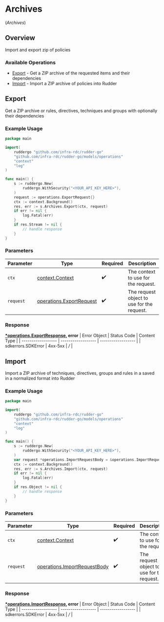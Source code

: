 # Archives
(*Archives*)

## Overview

Import and export zip of policies

### Available Operations

* [Export](#export) - Get a ZIP archive of the requested items and their dependencies
* [Import](#import) - Import a ZIP archive of policies into Rudder

## Export

Get a ZIP archive or rules, directives, techniques and groups with optionally their dependencies

### Example Usage

```go
package main

import(
	ruddergo "github.com/infra-rdc/rudder-go"
	"github.com/infra-rdc/rudder-go/models/operations"
	"context"
	"log"
)

func main() {
    s := ruddergo.New(
        ruddergo.WithSecurity("<YOUR_API_KEY_HERE>"),
    )
    request := operations.ExportRequest{}
    ctx := context.Background()
    res, err := s.Archives.Export(ctx, request)
    if err != nil {
        log.Fatal(err)
    }
    if res.Stream != nil {
        // handle response
    }
}
```

### Parameters

| Parameter                                                            | Type                                                                 | Required                                                             | Description                                                          |
| -------------------------------------------------------------------- | -------------------------------------------------------------------- | -------------------------------------------------------------------- | -------------------------------------------------------------------- |
| `ctx`                                                                | [context.Context](https://pkg.go.dev/context#Context)                | :heavy_check_mark:                                                   | The context to use for the request.                                  |
| `request`                                                            | [operations.ExportRequest](../../models/operations/exportrequest.md) | :heavy_check_mark:                                                   | The request object to use for the request.                           |


### Response

**[*operations.ExportResponse](../../models/operations/exportresponse.md), error**
| Error Object       | Status Code        | Content Type       |
| ------------------ | ------------------ | ------------------ |
| sdkerrors.SDKError | 4xx-5xx            | */*                |

## Import

Import a ZIP archive of techniques, directives, groups and rules in a saved in a normalized format into Rudder

### Example Usage

```go
package main

import(
	ruddergo "github.com/infra-rdc/rudder-go"
	"github.com/infra-rdc/rudder-go/models/operations"
	"context"
	"log"
)

func main() {
    s := ruddergo.New(
        ruddergo.WithSecurity("<YOUR_API_KEY_HERE>"),
    )
    var request *operations.ImportRequestBody = &operations.ImportRequestBody{}
    ctx := context.Background()
    res, err := s.Archives.Import(ctx, request)
    if err != nil {
        log.Fatal(err)
    }
    if res.Object != nil {
        // handle response
    }
}
```

### Parameters

| Parameter                                                                    | Type                                                                         | Required                                                                     | Description                                                                  |
| ---------------------------------------------------------------------------- | ---------------------------------------------------------------------------- | ---------------------------------------------------------------------------- | ---------------------------------------------------------------------------- |
| `ctx`                                                                        | [context.Context](https://pkg.go.dev/context#Context)                        | :heavy_check_mark:                                                           | The context to use for the request.                                          |
| `request`                                                                    | [operations.ImportRequestBody](../../models/operations/importrequestbody.md) | :heavy_check_mark:                                                           | The request object to use for the request.                                   |


### Response

**[*operations.ImportResponse](../../models/operations/importresponse.md), error**
| Error Object       | Status Code        | Content Type       |
| ------------------ | ------------------ | ------------------ |
| sdkerrors.SDKError | 4xx-5xx            | */*                |
